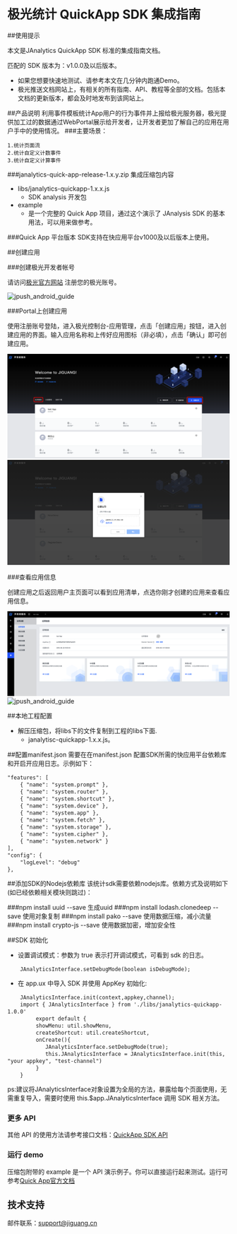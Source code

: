 # 极光统计 QuickApp SDK 集成指南

##使用提示

本文是JAnalytics QuickApp SDK 标准的集成指南文档。

匹配的 SDK 版本为：v1.0.0及以后版本。

+ 如果您想要快速地测试、请参考本文在几分钟内跑通Demo。
+ 极光推送文档网站上，有相关的所有指南、API、教程等全部的文档。包括本文档的更新版本，都会及时地发布到该网站上。

##产品说明
利用事件模板统计App用户的行为事件并上报给极光服务器，极光提供加工过的数据通过WebPortal展示给开发者，让开发者更加了解自己的应用在用户手中的使用情况。
###主要场景：

	1.统计页面流
	2.统计自定义计数事件
	3.统计自定义计算事件

###janalytics-quick-app-release-1.x.y.zip 集成压缩包内容

+ libs/janalytics-quickapp-1.x.x.js
	+ SDK analysis 开发包
+ example
	+ 是一个完整的 Quick App 项目，通过这个演示了 JAnalysis SDK 的基本用法，可以用来做参考。

###Quick App 平台版本
SDK支持在快应用平台v1000及以后版本上使用。

##创建应用

###创建极光开发者帐号

请访问[极光官方网站](https://www.jiguang.cn/accounts/register) 注册您的极光账号。

![jpush_android_guide](../image/jpush_app_register.png)

###Portal上创建应用

使用注册账号登陆，进入极光控制台-应用管理，点击「创建应用」按钮，进入创建应用的界面。输入应用名称和上传好应用图标（非必填），点击「确认」即可创建应用。

![jpush_android_guide](../image/jpush_app_create.png)
![jpush_android_guide](../image/jpush_app_create_2.png)

###查看应用信息

创建应用之后返回用户主页面可以看到应用清单，点选你刚才创建的应用来查看应用信息。

![jpush_android_guide](../image/jpush_app_info.png)
![jpush_android_guide](../image/jpush_app_info_2.png)


##本地工程配置

+ 解压压缩包，将libs下的文件复制到工程的libs下面.
	+ janalytisc-quickapp-1.x.x.js。

##配置manifest.json
需要在在manifest.json 配置SDK所需的快应用平台依赖库和开启开应用日志。示例如下：

	"features": [
    	{ "name": "system.prompt" },
    	{ "name": "system.router" },
    	{ "name": "system.shortcut" },
    	{ "name": "system.device" },
    	{ "name": "system.app" },
    	{ "name": "system.fetch" },
    	{ "name": "system.storage" },
    	{ "name": "system.cipher" },
    	{ "name": "system.network" }
    ],
    "config": {
    	"logLevel": "debug"
    },
 
	

##添加SDK的Nodejs依赖库
该统计sdk需要依赖nodejs库。依赖方式及说明如下(如已经依赖相关模块则跳过)：

###npm install uuid --save
	生成uuid
###npm install lodash.clonedeep --save
	使用对象复制
###npm install pako --save
	使用数据压缩，减小流量
###npm install crypto-js --save
	使用数据加密，增加安全性




##SDK 初始化

+ 设置调试模式：参数为 true 表示打开调试模式，可看到 sdk 的日志。

```
	JAnalyticsInterface.setDebugMode(boolean isDebugMode);
```

+ 在 app.ux 中导入 SDK 并使用 AppKey 初始化:

	
```
	JAnalyticsInterface.init(context,appkey,channel);
	import { JAnalyticsInterface } from './libs/janalytics-quickapp-1.0.0'
	     export default {
    	 showMenu: util.showMenu,
    	 createShortcut: util.createShortcut,
		 onCreate(){
		 	JAnalyticsInterface.setDebugMode(true);
		 	this.JAnalyticsInterface = JAnalyticsInterface.init(this, "your appkey", "test-channel")
		 }
	}

```


ps:建议将JAnalyticsInterface对象设置为全局的方法，暴露给每个页面使用，无需重复导入，需要时使用 this.$app.JAnalyticsInterface 调用 SDK 相关方法。

### 更多 API

其他 API 的使用方法请参考接口文档：[QuickApp SDK API](./quickapp_api)

### 运行 demo

压缩包附带的 example 是一个 API 演示例子。你可以直接运行起来测试。运行可参考[Quick App官方文档](https://doc.quickapp.cn/)


## 技术支持

邮件联系：[support&#64;jiguang.cn](mailto:support&#64;jiguang.cn)
